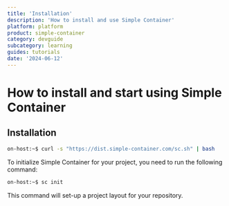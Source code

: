 ```yaml
---
title: 'Installation'
description: 'How to install and use Simple Container'
platform: platform
product: simple-container
category: devguide
subcategory: learning
guides: tutorials
date: '2024-06-12'
---
```


# How to install and start using Simple Container

## Installation

```bash
on-host:~$ curl -s "https://dist.simple-container.com/sc.sh" | bash
```

To initialize Simple Container for your project, you need to run the following command:
```bash
on-host:~$ sc init
```

This command will set-up a project layout for your repository.